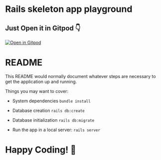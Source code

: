 # Rails skeleton app playground 

## Just Open it in Gitpod :point_down:
[![Open in Gitpod](https://gitpod.io/button/open-in-gitpod.svg)](https://gitpod.io/#https://github.com/railsgirls-argentina/railsgirls_playground_app)


# README
This README would normally document whatever steps are necessary to get the
application up and running.

Things you may want to cover:

* System dependencies `bundle install`

* Database creation `rails db:create` 

* Database initialization `rails db:migrate`

* Run the app in a local server: `rails server`

# Happy Coding! :rainbow: 
